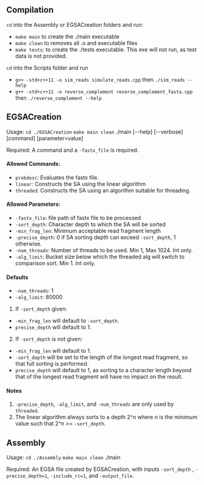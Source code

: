 ## Compilation
`cd` into the Assembly or EGSACreation folders and run:
* `make main`  to create the ./main executable
* `make clean` to removes all .o and executable files
* `make tests`:  to create the ./tests executable.  This exe will not run, as test data is not provided.

`cd` into the Scripts folder and run 
* `g++ -std+c++11 -o sim_reads simulate_reads.cpp` then `./sim_reads --help`
* `g++ -std+c++11 -o reverse_complement reverse_complement_fasta.cpp` then `./reverse_complement --help`

## EGSACreation

Usage: `cd ./EGSACreation`
            `make main clean`
            ./main [--help] [--verbose] [command] [parameter=value]

Required: A command and a `-fastx_file` is required.

#### Allowed Commands:
* `probdesc`: Evaluates the fastx file.
* `linear`: Constructs the SA using the linear algorithm
* `threaded`: Constructs the SA using an algorithm suitable for threading.
              
#### Allowed Parameters:
* `-fastx_file`: file path of fastx file to be processed
* `-sort_depth`: Character depth to which the SA will be sorted
* `-min_frag_len`: Minimum acceptable read fragment length
* `-precise_depth`: 0 if SA sorting depth can exceed `-sort_depth`, 1 otherwise.
* `-num_threads`: Number of threads to be used. Min 1, Max 1024. Int only.
* `-alg_limit`: Bucket size below which the threaded alg will switch to comparison sort.  Min 1.  Int only.


#### Defaults
* `-num_threads`: 1
* `-alg_limit`: 80000
1. If `-sort_depth` given:
  * `-min_frag_len` will default to `-sort_depth`.
  * `precise_depth` will default to 1.
2. If `-sort_depth` is not given:
  * `-min_frag_len` will default to 1.
  * `-sort_depth`  will be set to the length of the longest read fragment, so that full sorting is performed.
  * `precise_depth` will default to 1, as sorting to a character length beyond that of the longest read fragment will have no impact on the result.
 
#### Notes
1. `-precise_depth`, `-alg_limit`, and `-num_threads` are only used by `threaded`.
2. The linear algorithm always sorts to a depth 2^n where n is the minimum value such that 2^n >= `-sort_depth`.


## Assembly

Usage: `cd ./Assembly`
            `make main clean`
            ./main <ESGA file> <minimum copy number> <maximum copy number> <results folder location>

Required: An EGSA file created by EGSACreation, with inputs  `-sort_depth` ,   `-precise_depth=1`,    `-include_rc=1`, and   `-output_file`.    
